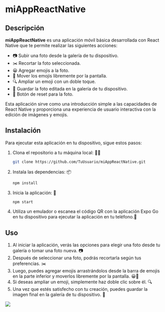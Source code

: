 # miAppReactNative

## Descripción
**miAppReactNative** es una aplicación móvil básica desarrollada con React Native que te permite realizar las siguientes acciones:

- 📷 Subir una foto desde la galería de tu dispositivo.
- ✂️ Recortar la foto seleccionada.
- 😀 Agregar emojis a la foto.
- 🚀 Mover los emojis libremente por la pantalla.
- 🔍 Ampliar un emoji con un doble toque.
- 💾 Guardar la foto editada en la galería de tu dispositivo.
- 🔁 Botón de reset para la foto.

Esta aplicación sirve como una introducción simple a las capacidades de React Native y proporciona una experiencia de usuario interactiva con la edición de imágenes y emojis.

## Instalación
Para ejecutar esta aplicación en tu dispositivo, sigue estos pasos:

1. Clona el repositorio a tu máquina local: 👨‍💻

   ```bash
   git clone https://github.com/TuUsuario/miAppReactNative.git

2. Instala las dependencias: 📦

      ```bash
      npm install

3. Inicia la aplicación: 🚀

      ```bash
      npm start

4. Utiliza un emulador o escanea el código QR con la aplicación Expo Go en tu dispositivo para ejecutar la aplicación en tu teléfono.📱



## Uso
1. Al iniciar la aplicación, verás las opciones para elegir una foto desde tu galería o tomar una foto nueva. 📷
2. Después de seleccionar una foto, podrás recortarla según tus preferencias. ✂️
3. Luego, puedes agregar emojis arrastrándolos desde la barra de emojis en la parte inferior y moverlos libremente por la pantalla. 😀🚀
4. Si deseas ampliar un emoji, simplemente haz doble clic sobre él. 🔍
5. Una vez que estés satisfecho con tu creación, puedes guardar la imagen final en la galería de tu dispositivo. 💾


<img src="./assets/ReactNative.png" />
